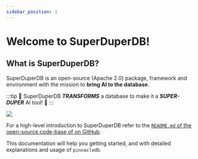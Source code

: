 ```yaml
---
sidebar_position: 1
---
```


# Welcome to SuperDuperDB!

## What is SuperDuperDB?

SuperDuperDB is an open-source (Apache 2.0) package, framework and environment with the mission to **bring AI to the database**.

:::tip
🔮 SuperDuperDB ***TRANSFORMS*** a database to make it a ***SUPER-DUPER*** AI tool! 🔮
:::


![](/img/SuperDuperDB_diagram.svg)

For a high-level introduction to SuperDuperDB refer to the [`README.md` of the open-source code-base of on GitHub](https://github.com/SuperDuperDB/pinnacledb).

This documentation will help you getting started, and with detailed explanations and usage of `pinnacledb`.